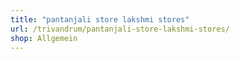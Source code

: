 ```yaml
---
title: "pantanjali store lakshmi stores"
url: /trivandrum/pantanjali-store-lakshmi-stores/
shop: Allgemein
---
```

